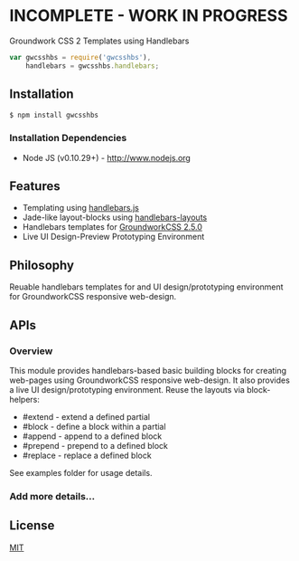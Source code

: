 # INCOMPLETE - WORK IN PROGRESS

  Groundwork CSS 2 Templates using Handlebars

```js
var gwcsshbs = require('gwcsshbs'),
    handlebars = gwcsshbs.handlebars;
```

## Installation

```bash
$ npm install gwcsshbs
```

### Installation Dependencies

  * Node JS (v0.10.29+) - http://www.nodejs.org

## Features

  * Templating using [handlebars.js](https://github.com/wycats/handlebars.js)
  * Jade-like layout-blocks using [handlebars-layouts](https://github.com/shannonmoeller/handlebars-layouts)
  * Handlebars templates for [GroundworkCSS 2.5.0](https://github.com/groundworkcss/groundwork)
  * Live UI Design-Preview Prototyping Environment

## Philosophy

  Reuable handlebars templates for and UI design/prototyping environment for
  GroundworkCSS responsive web-design.

## APIs

### Overview

  This module provides handlebars-based basic building blocks for creating web-pages using
  GroundworkCSS responsive web-design. It also provides a live UI design/prototyping environment.
  Reuse the layouts via block-helpers:
  * \#extend - extend a defined partial
  * \#block - define a block within a partial
  * \#append - append to a defined block
  * \#prepend - prepend to a defined block
  * \#replace - replace a defined block

  See examples folder for usage details.

### Add more details...

## License

  [MIT](LICENSE)
